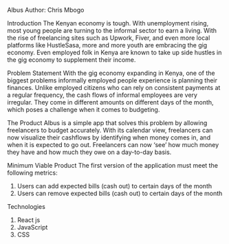 Albus 
Author: Chris Mbogo

Introduction
The Kenyan economy is tough. With unemployment rising, most young people are turning to the informal sector to earn a living.  With the rise of freelancing sites such as Upwork, Fiver, and even more local platforms like HustleSasa, more and more youth are embracing the gig economy. Even employed folk in Kenya are known to take up side hustles in the gig economy to supplement their income. 

Problem Statement
With the gig economy expanding in Kenya, one of the biggest problems informally employed people experience is planning their finances. Unlike employed citizens who can rely on consistent payments at a regular frequency, the cash flows of informal employees are very irregular. They come in different amounts on different days of the month, which poses a challenge when it comes to budgeting.

The Product 
Albus is a simple app that solves this problem by allowing freelancers to budget accurately. 
With its calendar view, freelancers can now visualize their cashflows by identifying when money comes in, and when it is expected to go out. Freelancers can now ‘see’ how much money they have and how much they owe on a day-to-day basis. 

Minimum Viable Product
The first version of the application must meet the following metrics:
1. Users can add expected bills (cash out) to certain days of the month
2. Users can remove expected bills (cash out) to certain days of the month

Technologies
1. React js 
2. JavaScript
3. CSS
